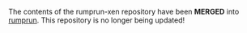 The contents of the rumprun-xen repository have been __MERGED__ into
[rumprun](http://repo.rumpkernel.org/rumprun).  This repository is no longer
being updated!
